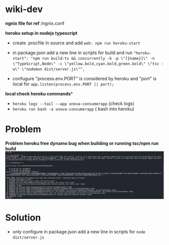# wiki-dev

**ngnix file for ref**
/ngnix.conf

**heroku setup in nodejs typescript**
- create .procfile in source and add `web: npm run heroku-start`
- in package.json add a new line in scripts for build and run 
`"heroku-start": "npm run build-ts && concurrently -k -p \"[{name}]\" -n \"TypeScript,Node\" -c \"yellow.bold,cyan.bold,green.bold\" \"tsc -w\" \"nodemon dist/server.js\"",`

- confugure "process.env.PORT" is considered by heroku and "port" is local  for `app.listen(process.env.PORT || port);`

**local check heroku commands***
-  `heroku logs --tail --app unova-consumerapp` (check logs)
-  `heroku run bash -a unova-consumerapp` ( bash into heroku)

# Problem
**Problem heroku free dynamo bug when building or running tsc/npm run build**
![herokuIssues](/images/heroku-heap-error-for-typescript-node-build.png)

# Solution 

- only configure in package.json add a new line in scripts for `node dist/server.js`

